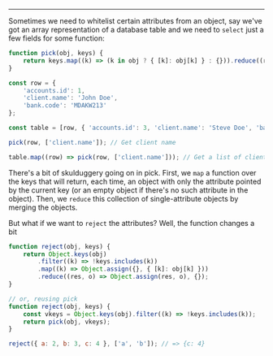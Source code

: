 ---

Sometimes we need to whitelist certain attributes from an object, say we've
got an array representation of a database table and we need to `select` just
a few fields for some function:

```javascript
function pick(obj, keys) {
    return keys.map((k) => (k in obj ? { [k]: obj[k] } : {})).reduce((res, o) => Object.assign(res, o), {});
}

const row = {
    'accounts.id': 1,
    'client.name': 'John Doe',
    'bank.code': 'MDAKW213'
};

const table = [row, { 'accounts.id': 3, 'client.name': 'Steve Doe', 'bank.code': 'STV12JB' }];

pick(row, ['client.name']); // Get client name

table.map((row) => pick(row, ['client.name'])); // Get a list of client names
```

There's a bit of skulduggery going on in pick. First, we `map` a function over
the keys that will return, each time, an object with only the attribute pointed
by the current key (or an empty object if there's no such attribute in the
object). Then, we `reduce` this collection of single-attribute objects by
merging the objects.

But what if we want to `reject` the attributes? Well, the function changes a bit

```javascript
function reject(obj, keys) {
    return Object.keys(obj)
        .filter((k) => !keys.includes(k))
        .map((k) => Object.assign({}, { [k]: obj[k] }))
        .reduce((res, o) => Object.assign(res, o), {});
}

// or, reusing pick
function reject(obj, keys) {
    const vkeys = Object.keys(obj).filter((k) => !keys.includes(k));
    return pick(obj, vkeys);
}

reject({ a: 2, b: 3, c: 4 }, ['a', 'b']); // => {c: 4}
```
